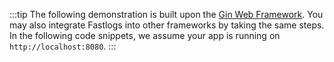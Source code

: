 :::tip
The following demonstration is built upon the <a href="https://gin-gonic.com">Gin Web Framework</a>. You may also integrate Fastlogs into other frameworks by taking the same steps.
In the following code snippets, we assume your app is running on <code>http://localhost:8080</code>.
:::
